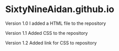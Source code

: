 # SixtyNineAidan.github.io

Version 1.0
I added a HTML file to the repository

Version 1.1
Added CSS to the repository

Version 1.2
Added link for CSS to repository
